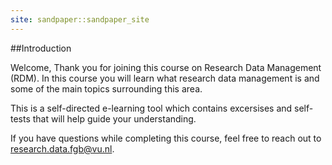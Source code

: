 ```yaml
---
site: sandpaper::sandpaper_site
---
```


##Introduction

Welcome, 
Thank you for joining this course on Research Data Management (RDM). 
In this course you will learn what research data management is 
and some of the main topics surrounding this area. 

This is a self-directed e-learning tool which contains excersises and 
self-tests that will help guide your understanding. 

If you have questions while completing this course, feel free to reach out to 
research.data.fgb@vu.nl. 


[workbench]: https://carpentries.github.io/sandpaper-docs

